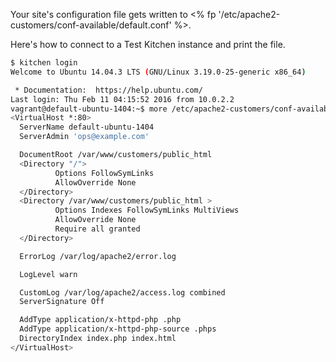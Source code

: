 Your site's configuration file gets written to <% fp '/etc/apache2-customers/conf-available/default.conf' %>. 

Here's how to connect to a Test Kitchen instance and print the file.

```bash
$ kitchen login
Welcome to Ubuntu 14.04.3 LTS (GNU/Linux 3.19.0-25-generic x86_64)

 * Documentation:  https://help.ubuntu.com/
Last login: Thu Feb 11 04:15:52 2016 from 10.0.2.2
vagrant@default-ubuntu-1404:~$ more /etc/apache2-customers/conf-available/default.conf
<VirtualHost *:80>
  ServerName default-ubuntu-1404
  ServerAdmin 'ops@example.com'

  DocumentRoot /var/www/customers/public_html
  <Directory "/">
          Options FollowSymLinks
          AllowOverride None
  </Directory>
  <Directory /var/www/customers/public_html >
          Options Indexes FollowSymLinks MultiViews
          AllowOverride None
          Require all granted
  </Directory>

  ErrorLog /var/log/apache2/error.log

  LogLevel warn

  CustomLog /var/log/apache2/access.log combined
  ServerSignature Off

  AddType application/x-httpd-php .php
  AddType application/x-httpd-php-source .phps
  DirectoryIndex index.php index.html
</VirtualHost>
```
